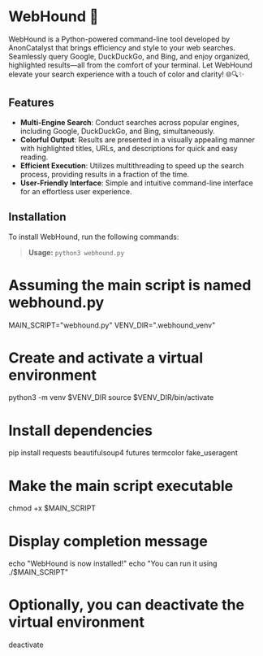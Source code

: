 # WebHound 🚀

WebHound is a Python-powered command-line tool developed by AnonCatalyst that brings efficiency and style to your web searches. Seamlessly query Google, DuckDuckGo, and Bing, and enjoy organized, highlighted results—all from the comfort of your terminal. Let WebHound elevate your search experience with a touch of color and clarity! 🌐🔍✨

## Features

- **Multi-Engine Search**: Conduct searches across popular engines, including Google, DuckDuckGo, and Bing, simultaneously.
- **Colorful Output**: Results are presented in a visually appealing manner with highlighted titles, URLs, and descriptions for quick and easy reading.
- **Efficient Execution**: Utilizes multithreading to speed up the search process, providing results in a fraction of the time.
- **User-Friendly Interface**: Simple and intuitive command-line interface for an effortless user experience.

## Installation

To install WebHound, run the following commands:

> **Usage:**
```python3 webhound.py```

# Assuming the main script is named webhound.py
MAIN_SCRIPT="webhound.py"
VENV_DIR=".webhound_venv"

# Create and activate a virtual environment
python3 -m venv $VENV_DIR
source $VENV_DIR/bin/activate

# Install dependencies
pip install requests beautifulsoup4 futures termcolor fake_useragent

# Make the main script executable
chmod +x $MAIN_SCRIPT

# Display completion message
echo "WebHound is now installed!"
echo "You can run it using ./$MAIN_SCRIPT"

# Optionally, you can deactivate the virtual environment
deactivate
